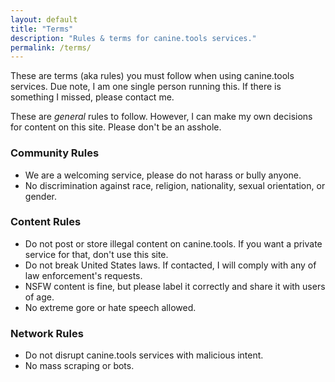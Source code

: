 ```yaml
---
layout: default
title: "Terms"
description: "Rules & terms for canine.tools services."
permalink: /terms/
---
```

These are terms (aka rules) you must follow when using canine.tools services. Due note, I am one single person running this. If there is something I missed, please contact me.

These are *general* rules to follow. However, I can make my own decisions for content on this site. Please don't be an asshole.

### Community Rules
* We are a welcoming service, please do not harass or bully anyone.
* No discrimination against race, religion, nationality, sexual orientation, or gender.

### Content Rules
* Do not post or store illegal content on canine.tools. If you want a private service for that, don't use this site.
* Do not break United States laws. If contacted, I will comply with any of law enforcement's requests.
* NSFW content is fine, but please label it correctly and share it with users of age.
* No extreme gore or hate speech allowed.

### Network Rules
* Do not disrupt canine.tools services with malicious intent.
* No mass scraping or bots.